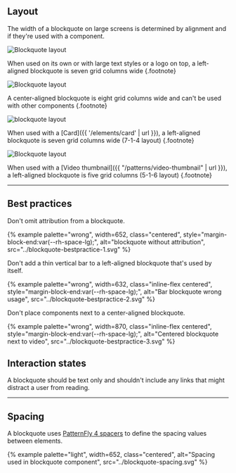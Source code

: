## Layout
The width of a blockquote on large screens is determined by alignment and if 
they're used with a component. <!--For more information about layout 
configurations, see Layout (future link)-->

<div class="centered margin-top--4 margin-bottom--6">
  <img alt="Blockquote layout" src="{{ '../blockquote-layout-1.svg' | url }}">
</div>

When used on its own or with large text styles or a logo on top, a left-aligned 
blockquote is seven grid columns wide {.footnote}

<div class="centered margin-top--4 margin-bottom--6">
  <img alt="Blockquote layout" class="margin-bottom--2" src="{{ '../blockquote-layout-2.svg' | url }}">
</div>

A center-aligned blockquote is eight grid columns wide and can't be used with 
other components {.footnote}

<div class="centered margin-top--4 margin-bottom--6">
  <img alt="blockquote layout" src="{{ '../blockquote-layout-3.svg' | url }}">
</div>

When used with a [Card]({{ '/elements/card' | url }}), a left-aligned blockquote 
is seven grid columns wide (7-1-4 layout) {.footnote}

<div class="centered margin-top--4 margin-bottom--6">
  <img alt="Blockquote layout" src="{{ '../blockquote-layout-4.svg' | url }}">
</div>

When used with a [Video thumbnail]({{ "/patterns/video-thumbnail" | url }}), a 
left-aligned blockquote is five grid columns (5-1-6 layout) {.footnote}

<hr style="margin-block:var(--rh-space-lg) var(--rh-space-5xl);">

## Best practices
Don't omit attribution from a blockquote.

{% example palette="wrong",
           width=652,
           class="centered",
           style="margin-block-end:var(--rh-space-lg);",
           alt="blockquote without attribution",
           src="../blockquote-bestpractice-1.svg" %}

Don't add a thin vertical bar to a left-aligned blockquote that's used by 
itself.

{% example palette="wrong",
           width=632,
           class="inline-flex centered",
           style="margin-block-end:var(--rh-space-lg);",
           alt="Bar blockquote wrong usage",
           src="../blockquote-bestpractice-2.svg" %}

Don't place components next to a center-aligned blockquote.

{% example palette="wrong",
           width=870,
           class="inline-flex centered",
           style="margin-block-end:var(--rh-space-lg);",
           alt="Centered blockquote next to video",
           src="../blockquote-bestpractice-3.svg" %}



## Interaction states
A blockquote should be text only and shouldn't include any links that might 
distract a user from reading.
<!-- For more information about link interaction states, see future link.-->

<hr style="margin-block:var(--rh-space-5xl);">

## Spacing
A blockquote uses [PatternFly 4 spacers][spacers] to define the spacing values 
between elements.

{% example palette="light",
           width=652,
           class="centered",
           alt="Spacing used in blockquote component",
           src="../blockquote-spacing.svg" %}

[spacers]: https://www.patternfly.org/v4/guidelines/spacers/

